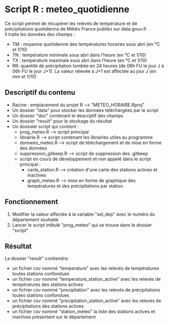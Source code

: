 # Script R : meteo_quotidienne

 Ce script permet de récupérer les relevés de température et de précipitations quotidienns de Météo France publiés sur data.gouv.fr                              
 Il traite les données des champs :                                    
   * TM : moyenne quotidienne des températures horaires sous abri (en °C et 1/10)           
   * TN : température minimale sous abri dans l’heure (en °C et 1/10)  
   * TX : température maximale sous abri dans l’heure (en °C et 1/10)  
   * RR: quantité de précipitation tombée en 24 heures (de 06h FU le jour J à 06h FU le jour J+1). La valeur relevée à J+1 est affectée au jour J (en mm et 1/10)

## Descriptif du contenu

* Racine : emplacement du projet R --> "METEO_HORAIRE.Rproj"
* Un dossier "data" pour stocker les données téléchargées par le script
* Un dossier "doc" contenant le descriptif des champs
* Un dossier "result" pour le stockage du résultat
* Un dosssier script qui contient :
  * prog_meteo.R --> script principal
  * librairie.R --> script contenant les librairies utiles au programme
  * donnees_meteo.R --> script de téléchargement et de mise en forme des données
  * suppression_gitkeep.R --> script de suppression des .gitkeep
  * script en cours de développement et non appelé dans le script principal :
      * carte_station.R --> création d'une carte des stations actives et inactives
      * graph_meteo.R --> mise en forme de graphique des températures et des précipitations par station

## Fonctionnement

1. Modifier la valeur affectée à la variable "sel_dep" avec le numéro du département souhaité
2. Lancer le script intitulé "prog_meteo" qui se trouve dans le dossier "script"

## Résultat

Le dossier "result" contiendra:
  * un fichier csv nommé "temperature" avec les relevés de températures toutes stations confondues
  * un fichier csv nommé "temperature_station_active" avec les relevés de températures des stations actives
  * un fichier csv nommé "precipitation" avec les relevés de précipitations toutes stations confondues
  * un fichier csv nommé "precipitation_station_active" avec les relevés de précipitations des stations actives
  * un fichier csv nommé "station_meteo" la liste des stations actives et inactives présentent sur le département

